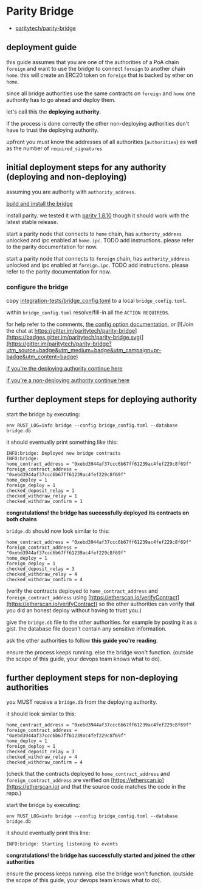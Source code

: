# Parity Bridge

- [paritytech/parity-bridge](https://github.com/paritytech/parity-bridge/)

## deployment guide

this guide assumes that you are one of the authorities of
a PoA chain `foreign` and want to use the bridge to connect
`foreign` to another chain `home`.
this will create an ERC20 token on `foreign` that is backed by
ether on `home`.

since all bridge authorities use the same contracts on `foreign` and `home`
one authority has to go ahead and deploy them.

let's call this the **deploying authority**.

if the process is done correctly the other non-deploying authorities don't have to trust
the deploying authority.

upfront you must know the addresses of all authorities (`authorities`)
es well as the number of `required_signatures`

## initial deployment steps for any authority (deploying and non-deploying)

assuming you are authority with `authority_address`.

[build and install the bridge](https://github.com/paritytech/parity-bridge/#build)

install parity.
we tested it with [parity 1.8.10](https://github.com/paritytech/parity/releases/tag/v1.8.10)
though it should work with the latest stable release.

start a parity node that connects to `home` chain, has `authority_address` unlocked
and ipc enabled at `home.ipc`. TODO add instructions. please refer to
the parity documentation for now.

start a parity node that connects to `foreign` chain, has `authority_address` unlocked
and ipc enabled at `foreign.ipc`. TODO add instructions. please refer to
the parity documentation for now.

### configure the bridge

copy [integration-tests/bridge_config.toml](https://github.com/paritytech/parity-bridge/blob/master/integration-tests/bridge_config.toml)
to a local `bridge_config.toml`.

within `bridge_config.toml` resolve/fill-in all the `ACTION REQUIRED`s.

for help refer to the comments, [the config option documentation](https://github.com/paritytech/parity-bridge/#configuration),
or [![Join the chat at https://gitter.im/paritytech/parity-bridge](https://badges.gitter.im/paritytech/parity-bridge.svg)](https://gitter.im/paritytech/parity-bridge?utm_source=badge&utm_medium=badge&utm_campaign=pr-badge&utm_content=badge)

[if you're the deploying authority continue here](#further-deployment-steps-for-deploying-authority)

[if you're a non-deploying authority continue here](#further-deployment-steps-for-non-deploying-authorities)

## further deployment steps for deploying authority

start the bridge by executing:

```
env RUST_LOG=info bridge --config bridge_config.toml --database bridge.db
```

it should eventually print something like this:

```
INFO:bridge: Deployed new bridge contracts
INFO:bridge:
home_contract_address = "0xebd3944af37ccc6b67ff61239ac4fef229c8f69f"
foreign_contract_address = "0xebd3944af37ccc6b67ff61239ac4fef229c8f69f"
home_deploy = 1
foreign_deploy = 1
checked_deposit_relay = 1
checked_withdraw_relay = 1
checked_withdraw_confirm = 1
```

**congratulations! the bridge has successfully deployed its contracts on both chains**

`bridge.db` should now look similar to this:

```
home_contract_address = "0xebd3944af37ccc6b67ff61239ac4fef229c8f69f"
foreign_contract_address = "0xebd3944af37ccc6b67ff61239ac4fef229c8f69f"
home_deploy = 1
foreign_deploy = 1
checked_deposit_relay = 3
checked_withdraw_relay = 4
checked_withdraw_confirm = 4
```

(verify the contracts deployed to `home_contract_address` and
`foreign_contract_address` using
[https://etherscan.io/verifyContract](https://etherscan.io/verifyContract) so the other authorities
can verify that you did an honest deploy without having to trust you.)

give the `bridge.db` file to the other authorities.
for example by posting it as a gist.
the database file doesn't contain any sensitive information.

ask the other authorities to follow **this guide you're reading**.

ensure the process keeps running. else the bridge won't function.
(outside the scope of this guide, your devops team knows what to do).

## further deployment steps for non-deploying authorities

you MUST receive a `bridge.db` from the deploying authority.

it should look similar to this:

```
home_contract_address = "0xebd3944af37ccc6b67ff61239ac4fef229c8f69f"
foreign_contract_address = "0xebd3944af37ccc6b67ff61239ac4fef229c8f69f"
home_deploy = 1
foreign_deploy = 1
checked_deposit_relay = 3
checked_withdraw_relay = 4
checked_withdraw_confirm = 4
```

(check that the contracts deployed to
`home_contract_address` and `foreign_contract_address` are
verified on [https://etherscan.io](https://etherscan.io) and that the source code matches
the code in the repo.)

start the bridge by executing:

```
env RUST_LOG=info bridge --config bridge_config.toml --database bridge.db
```

it should eventually print this line:

```
INFO:bridge: Starting listening to events
```

**congratulations! the bridge has successfully started and joined the other authorities**

ensure the process keeps running. else the bridge won't function.
(outside the scope of this guide, your devops team knows what to do).
